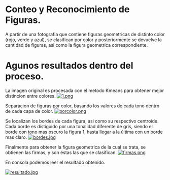 # Conteo y Reconocimiento de Figuras.

A partir de una fotografia que contiene figuras geometricas de distinto color (rojo, verde y azul), se clasifican por color y posteriormente se devuelve la cantidad de figuras, asi como la figura geometrica correspondiente.

# Agunos resultados dentro del proceso.
La imagen original es procesada con el metodo Kmeans para obtener mejor distincion entre colores.
[![1.png](https://i.postimg.cc/bNsfr8Yy/1.png)](https://postimg.cc/gnFTtC6Q)

Separacion de figuras por color, basando los valores de cada tono dentro de cada capa de color.
[![porcolor.png](https://i.postimg.cc/Qdj7r6Jr/porcolor.png)](https://postimg.cc/WhfzGwy9)

Se localizan los bordes de cada figura, asi como su respectivo centroide. Cada borde es distiguido por una tonalidad diferente de gris, siendo el borde con tono mas oscuro la figura 1, hasta llegar a la última con un borde mas claro.
[![bordes.jpg](https://i.postimg.cc/9f95cBpc/bordes.jpg)](https://postimg.cc/Y4ty3YZP)

Finalmente para obtener la figura geometrica de la cual se trata, se obtienen las firmas, y son éstas las que se clasifican.
[![firmas.png](https://i.postimg.cc/fy3Gyj7z/firmas.png)](https://postimg.cc/4HgLFcFq)

En consola podemos leer el resultado obtenido.

[![resultado.jpg](https://i.postimg.cc/cL8fhKhv/resultado.jpg)](https://postimg.cc/Xr4Z7YTW)

